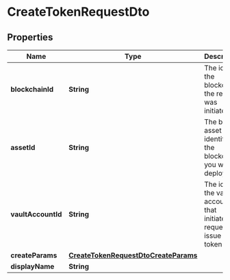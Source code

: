 

# CreateTokenRequestDto


## Properties

| Name | Type | Description | Notes |
|------------ | ------------- | ------------- | -------------|
|**blockchainId** | **String** | The id of the blockchain the request was initiated on |  [optional] |
|**assetId** | **String** | The base asset identifier of the blockchain you want to deploy to |  [optional] |
|**vaultAccountId** | **String** | The id of the vault account that initiated the request to issue the token |  |
|**createParams** | [**CreateTokenRequestDtoCreateParams**](CreateTokenRequestDtoCreateParams.md) |  |  |
|**displayName** | **String** |  |  [optional] |



